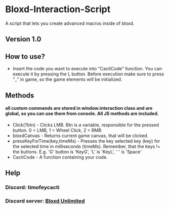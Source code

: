 # Bloxd-Interaction-Script
A script that lets you create advanced macros inside of bloxd.
## Version 1.0
## How to use?
* Insert the code you want to execute into "CactiCode" function. You can execute it by pressing the L button. Before execution make sure to press "_" in game, so the game elements will be initialized.
## Methods
#### all custom commands are stored in window.interaction class and are global, so you can use them from console. All JS methods are included.
* Click(?btn) - Clicks LMB. Btn is a variable, responsible for the pressed button. 0 = LMB, 1 = Wheel Click, 2 = RMB
* bloxdCanvas - Returns current game canvas, that will be clicked.
* pressKeyForTime(key,timeMs) - Presses the key selected key (key) for the selected time in milliseconds (timeMs). Remember, that the keys != the buttons. E.g. 'G' button is 'KeyG', 'L' is 'KeyL', ' ' is 'Space'
* CactiCode - A function containing your code.

## Help
### Discord: timofeycacti
### Discord server: [Bloxd Unlimited](https://discord.gg/x74tzmAdpA)
